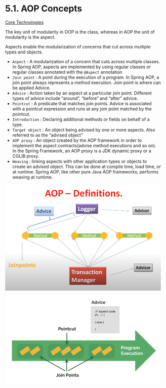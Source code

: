 # 5.1. AOP Concepts

[Core Technologies](https://docs.spring.io/spring-framework/docs/current/reference/html/core.html#aop)

The key unit of modularity in OOP is the class, whereas in AOP the unit of modularity is the aspect.

Aspects enable the modularization of concerns that cut across multiple types and objects.

- `Aspect` : A modularization of a concern that cuts across multiple classes. In Spring AOP, aspects are implemented by using regular classes or regular classes annotated with the `@Aspect` annotation
- `Join point` : A point during the execution of a program. In Spring AOP, a join point always represents a method execution. Join point is where can be applied Advice.
- `Advice` : Action taken by an aspect at a particular join point. Different types of advice include “around”, “before” and “after” advice.
- `Pointcut` : A predicate that matches join points. Advice is associated with a pointcut expression and runs at any join point matched by the pointcut.
- `Introduction` : Declaring additional methods or fields on behalf of a type.
- `Target object` : An object being advised by one or more aspects. Also referred to as the “advised object”
- `AOP proxy` : An object created by the AOP framework in order to implement the aspect contracts(advise method executions and so on). In the Spring Framework, an AOP proxy is a JDK dynamic proxy or a CGLIB proxy.
- `Weaving` : linking aspects with other application types or objects to create an advised object. This can be done at compile time, load time, or at runtime. Spring AOP, like other pure Java AOP frameworks, performs weaving at runtime.

![Untitled](./images/5-1/Untitled.png)

![Untitled](./images/5-1/Untitled%201.png)